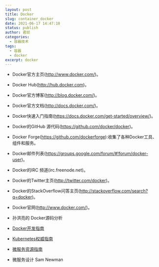 ```yaml
---
layout: post
title: Docker
slug: container_docker
date: 2021-06-17 14:47:10
status: publish
author: 君祁
categories:
  - 容器技术
tags:
  - 容器
  - docker
excerpt: docker
---
```


* Docker官方主页(http://www.docker.com/)。
* Docker Hub(http://hub.docker.com)。
* Docker官方博客(http://blog.docker.com/)。
* Docker官方文档(http://docs.docker.com/)。
* Docker快速入门指南(https://docs.docker.com/get-started/overview/)。
* Docker的GitHub 源代码(https://github.com/docker/docker)。
* Docker Forge(https://github.com/dockerforge):收集了各种Docker工具、组件和服务。
* Docker邮件列表(https://groups.google.com/forum/#!forum/docker-user)。
* Docker的IRC 频道(irc.freenode.net)。
* Docker的Twitter主页(http://twitter.com/docker)。
* Docker的StackOverflow问答主页(http://stackoverflow.com/search?q=docker)。
* Docker官网(http://www.docker.com/)。


* 孙洪亮的 Docker源码分析
* [Docker开发指南](https://www.zhihu.com/pub/book/119564848)
* [Kubernetes权威指南](https://www.zhihu.com/pub/reader/119943940/chapter/1283922533264543744)
* [微服务资源指南](https://martinfowler.com/microservices/)
* 微服务设计 Sam Newman